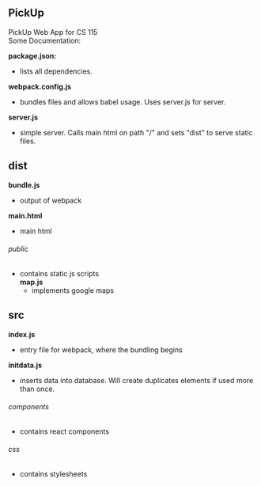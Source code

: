PickUp
---
PickUp Web App for CS 115 <br />
Some Documentation:

__package.json:__ <br />
* lists all dependencies. <br />

__webpack.config.js__ <br />
* bundles files and allows babel usage. Uses server.js for server. <br />

__server.js__ <br />
* simple server. Calls main html on path "/" and sets "dist" to serve static files. <br />

dist 
---
__bundle.js__ <br />
* output of webpack <br />

__main.html__ <br />
* main html <br />

###### public <br />
* contains static js scripts <br />
  __map.js__ <br />
  * implements google maps <br />

src
---
__index.js__ <br />
* entry file for webpack, where the bundling begins <br />

__initdata.js__ <br />
* inserts data into database. Will create duplicates elements if used more than once. <br />

###### components <br />
* contains react components <br />

###### css <br />
* contains stylesheets <br />
